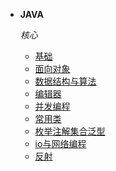 * **JAVA**
    
    *核心*
    * [基础](/Java/README.md)
    * [面向对象](/Java/面向对象.md)
    * [数据结构与算法](/Java/数据结构与算法.md)
    * [编辑器](/Java/编辑器.md)
    * [并发编程](/Java/并发编程.md)
    * [常用类](/Java/常用类.md)
    * [枚举注解集合泛型](/Java/枚举注解集合泛型.md)
    * [io与网络编程](/Java/io网络.md)
    * [反射](/Java/反射.md)